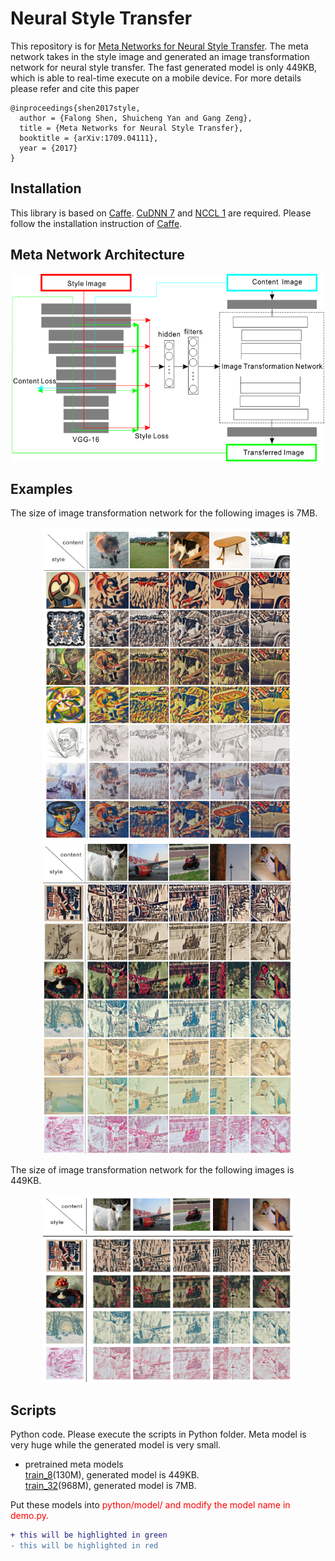 Neural Style Transfer
=====


This repository is for [Meta Networks for Neural Style Transfer](https://arxiv.org/abs/1709.04111). The meta network takes in the style image and generated an image transformation network for neural style transfer. The fast generated model is only 449KB, which is able to real-time execute on a mobile device. For more details please refer and cite this paper

    @inproceedings{shen2017style,
      author = {Falong Shen, Shuicheng Yan and Gang Zeng},
      title = {Meta Networks for Neural Style Transfer},
      booktitle = {arXiv:1709.04111},
      year = {2017}
    }

Installation
----
This library is based on [Caffe](https://github.com/BVLC/caffe). [CuDNN 7](https://developer.nvidia.com/cudnn) and [NCCL 1](https://github.com/NVIDIA/nccl) are required. Please follow
the installation instruction of [Caffe](https://github.com/BVLC/caffe).

Meta Network Architecture
----
<div align=center>
<img src="python/network.png", width="500" height="300"/>
</div>

Examples
----
The size of image transformation network for the following images is 7MB.

<div align=center>
<img src="python/1.png", width="400" height="500"/> <img src="python//2.png", width="400" height="500"/>
</div>


The size of image transformation network for the following images is 449KB.
<div align=center>
<img src="python/4.png", width="400" height="300"/> 
</div>


Scripts
----
Python code. Please execute the scripts in Python folder. Meta model is very huge while the generated model is very small. 

* pretrained meta models</br>
    [train_8](http://pan.baidu.com/s/1mhGwQJA)(130M), generated model is 449KB.</br>
    [train_32](http://pan.baidu.com/s/1eRQI01O)(968M), generated model is 7MB.</br>
    
Put these models into <font color=red>python/model/<font> and modify the model name in <font color=red>demo.py<font>.

```diff
+ this will be highlighted in green
- this will be highlighted in red
```


